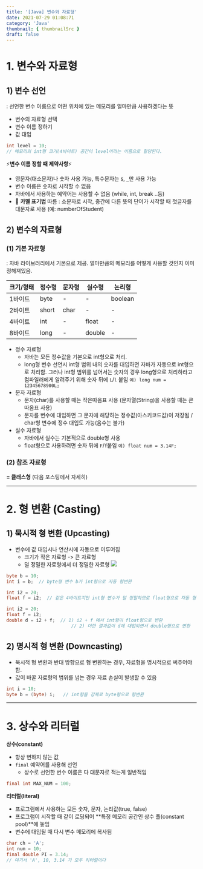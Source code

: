 ```yaml
---
title: '[Java] 변수와 자료형'
date: 2021-07-29 01:08:71
category: 'Java'
thumbnail: { thumbnailSrc }
draft: false
---
```




# 1. 변수와 자료형
## 1) 변수 선언
: 선언한 변수 이름으로 어떤 위치에 있는 메모리를 얼마만큼 사용하겠다는 뜻

- 변수의 자료형 선택
- 변수 이름 정하기
- 값 대입
```java
int level = 10;
// 메모리의 int형 크기(4바이트) 공간이 level이라는 이름으로 할당된다.
```


⚡**변수 이름 정할 때 제약사항**⚡

- 영문자(대소문자)나 숫자 사용 가능, 특수문자는 `$`, `_`만 사용 가능
- 변수 이름은 숫자로 시작할 수 없음
- 자바에서 사용하는 예약어는 사용할 수 없음 (while, int, break ..등)
- 🐫 **카멜 표기법** 따름 
  : 소문자로 시작, 중간에 다른 뜻의 단어가 시작할 때 첫글자를 대문자로 사용 (예: numberOfStudent) 


## 2) 변수의 자료형

### (1) 기본 자료형
: 자바 라이브러리에서 기본으로 제공. 얼마만큼의 메모리를 어떻게 사용할 것인지 이미 정해져있음.

| 크기/형태 | 정수형 | 문자형 | 실수형 | 논리형  |
| --------- | ------ | ------ | ------ | ------- |
| 1바이트   | byte   | -      | -      | boolean |
| 2바이트   | short  | char   | -      | -       |
| 4바이트   | int    | -      | float  | -       |
| 8바이트   | long   | -      | double | -       |

- 정수 자료형
  - 자바는 모든 정수값을 기본으로 int형으로 처리.
  - long형 변수 선언시 int형 범위 내의 숫자를 대입하면 자바가 자동으로 int형으로 처리함. 그러나 int형 범위를 넘어서는 숫자의 경우 long형으로 처리하라고 컴파일러에게 알려주기 위해 숫자 뒤에 `L`/`l` 붙임
  `예) long num = 12345678900L;`
- 문자 자료형
  - 문자(char)를 사용할 때는 작은따옴표 사용 (문자열(String)을 사용할 때는 큰따옴표 사용) 
  - 문자를 변수에 대입하면 그 문자에 해당하는 정수값(아스키코드값)이 저장됨 / char형 변수에 정수 대입도 가능(음수는 불가)
- 실수 자료형
  - 자바에서 실수는 기본적으로 double형 사용
  - float형으로 사용하려면 숫자 뒤에 `F`/`f`붙임
  `예) float num = 3.14F;`
  
  
### (2) 참조 자료형
**= 클래스형** (다음 포스팅에서 자세히)



-----------------------------------------------------------




# 2. 형 변환 (Casting)

## 1) 묵시적 형 변환 (Upcasting)
- 변수에 값 대입시나 연산시에 자동으로 이루어짐
  - 크기가 작은 자료형 -> 큰 자료형 
  - 덜 정밀한 자료형에서 더 정밀한 자료형
  ![](https://images.velog.io/images/hmjang28/post/d6b4de48-a241-4ce2-8668-e0b12d25be09/image.png)

```java
byte b = 10;
int i = b;  // byte형 변수 b가 int형으로 자동 형변환

int i2 = 20;
float f = i2;  // 같은 4바이트지만 int형 변수가 덜 정밀하므로 float형으로 자동 형변환

int i2 = 20;
float f = i2;
double d = i2 + f;  // 1) i2 + f 에서 int형이 float형으로 변환
		                // 2) 더한 결과값이 d에 대입되면서 double형으로 변환
```



## 2) 명시적 형 변환 (Downcasting)

- 묵시적 형 변환과 반대 방향으로 형 변환하는 경우, 자료형을 명시적으로 써주어야 함.
- 값이 바꿀 자료형의 범위를 넘는 경우 자료 손실이 발생할 수 있음

```java
int i = 10;
byte b = (byte) i;   // int형을 강제로 byte형으로 형변환
```



---------------------------------------------



# 3. 상수와 리터럴

**상수(constant)**
- 항상 변하지 않는 값
- `final` 예약어를 사용해 선언
  - 상수로 선언한 변수 이름은 다 대문자로 적는게 일반적임

```java
final int MAX_NUM = 100;
```

**리터럴(literal)**
- 프로그램에서 사용하는 모든 숫자, 문자, 논리값(true, false)
- 프로그램이 시작할 때 같이 로딩되어 **특정 메모리 공간인 상수 풀(constant pool)**에 놓임 
- 변수에 대입될 때 다시 변수 메모리에 복사됨

```java
char ch = 'A';
int num = 10;
final double PI = 3.14;
// 여기서 'A', 10, 3.14 가 모두 리터럴이다
```

